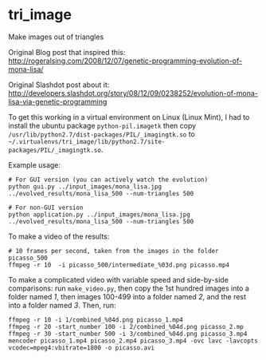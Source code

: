 # tri_image
Make images out of triangles

Original Blog post that inspired this:
http://rogeralsing.com/2008/12/07/genetic-programming-evolution-of-mona-lisa/

Original Slashdot post about it:
http://developers.slashdot.org/story/08/12/09/0238252/evolution-of-mona-lisa-via-genetic-programming

To get this working in a virtual environment on Linux (Linux Mint), I had to install the ubuntu package `python-pil.imagetk` then copy
`/usr/lib/python2.7/dist-packages/PIL/_imagingtk.so` to `~/.virtualenvs/tri_image/lib/python2.7/site-packages/PIL/_imagingtk.so`.

Example usage:

```
# For GUI version (you can actively watch the evolution)
python gui.py ../input_images/mona_lisa.jpg ../evolved_results/mona_lisa_500 --num-triangles 500

# For non-GUI version
python application.py ../input_images/mona_lisa.jpg ../evolved_results/mona_lisa_500 --num-triangles 500

```

To make a video of the results:

```
# 10 frames per second, taken from the images in the folder picasso_500
ffmpeg -r 10  -i picasso_500/intermediate_%03d.png picasso.mp4
```

To make a complicated video with variable speed and side-by-side comparisons:
run `make_video.py`, then copy the 1st hundred images into a folder named *1*, then images 100-499 into a folder named *2*,
and the rest into a folder named *3*.
Then, run:

```
ffmpeg -r 10 -i 1/combined_%04d.png picasso_1.mp4
ffmpeg -r 20 -start_number 100 -i 2/combined_%04d.png picasso_2.mp
ffmpeg -r 30 -start_number 500 -i 3/combined_%04d.png picasso_3.mp4
mencoder picasso_1.mp4 picasso_2.mp4 picasso_3.mp4 -ovc lavc -lavcopts vcodec=mpeg4:vbitrate=1800 -o picasso.avi
```
